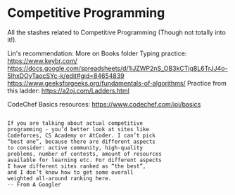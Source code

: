 
# Competitive Programming

All the stashes related to Competitive Programming (Though not totally into it!).

Lin's recommendation: More on Books folder
Typing practice: https://www.keybr.com/
https://docs.google.com/spreadsheets/d/1iJZWP2nS_OB3kCTjq8L6TrJJ4o-5lhxDOyTaocSYc-k/edit#gid=84654839
https://www.geeksforgeeks.org/fundamentals-of-algorithms/
Practice from this ladder: https://a2oj.com/Ladders.html

CodeChef Basics resources: https://www.codechef.com/ioi/basics

```

If you are talking about actual competitive 
programming - you’d better look at sites like 
Codeforces, CS Academy or AtCoder. I can’t pick 
“best one”, because there are different aspects
to consider: active community, high-quality
problems, number of contests, amount of resources
available for learning etc. For different aspects
I have different sites ranked as “the best”,
and I don’t know how to get some overall
weighted all-around ranking here.
-- From A Googler
```
